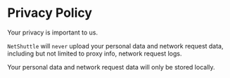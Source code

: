 Privacy Policy
========
Your privacy is important to us.

`NetShuttle` will `never` upload your personal data and network request data, including but not limited to proxy info, network request logs.

Your personal data and network request data will only be stored locally.
